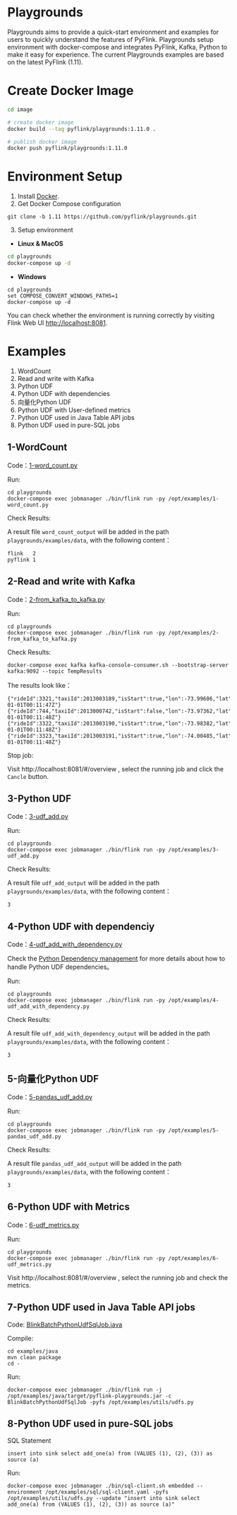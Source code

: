 # Playgrounds
Playgrounds aims to provide a quick-start environment and examples for users to quickly understand the features of PyFlink. Playgrounds setup environment with docker-compose and integrates PyFlink, Kafka, Python to make it easy for experience. The current Playgrounds examples are based on the latest PyFlink (1.11).

# Create Docker Image

```bash
cd image

# create docker image
docker build --tag pyflink/playgrounds:1.11.0 .

# publish docker image
docker push pyflink/playgrounds:1.11.0
```

# Environment Setup

1. Install [Docker](https://www.docker.com). 
2. Get Docker Compose configuration
```
git clone -b 1.11 https://github.com/pyflink/playgrounds.git
```
3. Setup environment
* **Linux & MacOS**

```bash
cd playgrounds
docker-compose up -d
```

* **Windows**

```
cd playgrounds
set COMPOSE_CONVERT_WINDOWS_PATHS=1
docker-compose up -d
```

You can check whether the environment is running correctly by visiting Flink Web UI [http://localhost:8081](http://localhost:8081).

# Examples
1. WordCount
2. Read and write with Kafka
3. Python UDF
4. Python UDF with dependencies
5. 向量化Python UDF
6. Python UDF with User-defined metrics
7. Python UDF used in Java Table API jobs
8. Python UDF used in pure-SQL jobs


## 1-WordCount

Code：[1-word_count.py](https://github.com/pyflink/playgrounds/blob/1.11/examples/1-word_count.py)

Run:
```
cd playgrounds
docker-compose exec jobmanager ./bin/flink run -py /opt/examples/1-word_count.py
```
Check Results:

A result file `word_count_output` will be added in the path `playgrounds/examples/data`, with the following content：
```
flink	2
pyflink	1
```

## 2-Read and write with Kafka

Code：[2-from_kafka_to_kafka.py](https://github.com/pyflink/playgrounds/blob/1.11/examples/2-from_kafka_to_kafka.py)

Run:
```
cd playgrounds
docker-compose exec jobmanager ./bin/flink run -py /opt/examples/2-from_kafka_to_kafka.py
```

Check Results:
```
docker-compose exec kafka kafka-console-consumer.sh --bootstrap-server kafka:9092 --topic TempResults
```
The results look like：

```
{"rideId":3321,"taxiId":2013003189,"isStart":true,"lon":-73.99606,"lat":40.725132,"psgCnt":2,"rideTime":"2013-01-01T00:11:47Z"}
{"rideId":744,"taxiId":2013000742,"isStart":false,"lon":-73.97362,"lat":40.791283,"psgCnt":1,"rideTime":"2013-01-01T00:11:48Z"}
{"rideId":3322,"taxiId":2013003190,"isStart":true,"lon":-73.98382,"lat":40.74381,"psgCnt":1,"rideTime":"2013-01-01T00:11:48Z"}
{"rideId":3323,"taxiId":2013003191,"isStart":true,"lon":-74.00485,"lat":40.72102,"psgCnt":4,"rideTime":"2013-01-01T00:11:48Z"}
```
Stop job:

Visit http://localhost:8081/#/overview , select the running job and click the `Cancle` button.

## 3-Python UDF

Code：[3-udf_add.py](https://github.com/pyflink/playgrounds/blob/1.11/examples/3-udf_add.py)

Run:
```
cd playgrounds
docker-compose exec jobmanager ./bin/flink run -py /opt/examples/3-udf_add.py
```
Check Results:

A result file `udf_add_output` will be added in the path `playgrounds/examples/data`, with the following content：
```
3
```

## 4-Python UDF with dependenciy

Code：[4-udf_add_with_dependency.py](https://github.com/pyflink/playgrounds/blob/1.11/examples/4-udf_add_with_dependency.py)

Check the [Python Dependency management](https://ci.apache.org/projects/flink/flink-docs-master/dev/table/python/dependency_management.html) for more details about how to handle Python UDF dependencies。

Run:
```
cd playgrounds
docker-compose exec jobmanager ./bin/flink run -py /opt/examples/4-udf_add_with_dependency.py
```
Check Results:

A result file `udf_add_with_dependency_output` will be added in the path `playgrounds/examples/data`, with the following content：
```
3
```


## 5-向量化Python UDF

Code：[5-pandas_udf_add.py](https://github.com/pyflink/playgrounds/blob/1.11/examples/5-pandas_udf_add.py)

Run:
```
cd playgrounds
docker-compose exec jobmanager ./bin/flink run -py /opt/examples/5-pandas_udf_add.py
```
Check Results:

A result file `pandas_udf_add_output` will be added in the path `playgrounds/examples/data`, with the following content：
```
3
```

## 6-Python UDF with Metrics

Code：[6-udf_metrics.py](https://github.com/pyflink/playgrounds/blob/1.11/examples/6-udf_metrics.py)

Run:
```
cd playgrounds
docker-compose exec jobmanager ./bin/flink run -py /opt/examples/6-udf_metrics.py
```

Visit http://localhost:8081/#/overview , select the running job and check the metrics.

## 7-Python UDF used in Java Table API jobs

Code: [BlinkBatchPythonUdfSqlJob.java](https://github.com/pyflink/playgrounds/blob/1.11/examples/java/src/main/java/BlinkBatchPythonUdfSqlJob.java)

Compile:
```
cd examples/java
mvn clean package
cd -
```

Run:
```
docker-compose exec jobmanager ./bin/flink run -j /opt/examples/java/target/pyflink-playgrounds.jar -c BlinkBatchPythonUdfSqlJob -pyfs /opt/examples/utils/udfs.py
```

## 8-Python UDF used in pure-SQL jobs

SQL Statement
```
insert into sink select add_one(a) from (VALUES (1), (2), (3)) as source (a)
```

Run:
```
docker-compose exec jobmanager ./bin/sql-client.sh embedded --environment /opt/examples/sql/sql-client.yaml -pyfs /opt/examples/utils/udfs.py --update "insert into sink select add_one(a) from (VALUES (1), (2), (3)) as source (a)"
```
